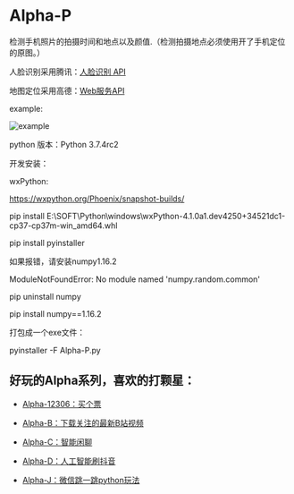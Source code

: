 # Alpha-P
检测手机照片的拍摄时间和地点以及颜值.（检测拍摄地点必须使用开了手机定位的原图。）

人脸识别采用腾讯：[人脸识别 API](http://ai.qq.com/)

地图定位采用高德：[Web服务API](https://lbs.amap.com/api/webservice/summary/)

example:

![example](https://github.com/kinghows/pic_check/edit/master/optimized.jpg)

python 版本：Python 3.7.4rc2

开发安装：

wxPython:

https://wxpython.org/Phoenix/snapshot-builds/

pip install E:\SOFT\Python\windows\wxPython-4.1.0a1.dev4250+34521dc1-cp37-cp37m-win_amd64.whl

pip install pyinstaller

如果报错，请安装numpy1.16.2

ModuleNotFoundError: No module named 'numpy.random.common'

pip uninstall numpy

pip install numpy==1.16.2

打包成一个exe文件：

pyinstaller -F Alpha-P.py

## 好玩的Alpha系列，喜欢的打颗星：

- [Alpha-12306：买个票](https://github.com/kinghows/Alpha-12306)

- [Alpha-B：下载关注的最新B站视频](https://github.com/kinghows/Alpha-B)

- [Alpha-C：智能闲聊](https://github.com/kinghows/Alpha-C)

- [Alpha-D：人工智能刷抖音](https://github.com/kinghows/Alpha-D)

- [Alpha-J：微信跳一跳python玩法](https://github.com/kinghows/Alpha-J)
